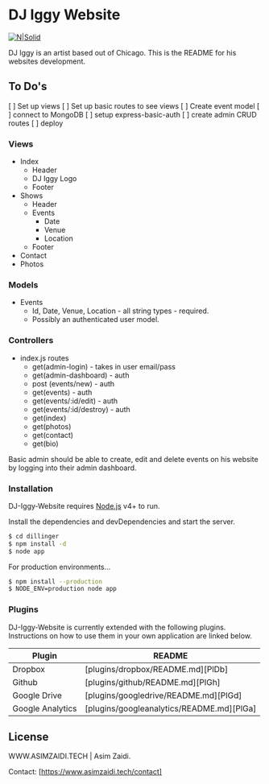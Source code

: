 # DJ Iggy Website

[![N|Solid](https://i.imgur.com/MQA78zo.jpg)](https://asimzaidi.tech/)

DJ Iggy is an artist based out of Chicago. This is the README for his websites development.

## To Do's
[ ] Set up views
[ ] Set up basic routes to see views
[ ] Create event model
[ ] connect to MongoDB
[ ] setup express-basic-auth
[ ] create admin CRUD routes
[ ] deploy

### Views
  - Index 
    - Header
    - DJ Iggy Logo
    - Footer
  - Shows
    - Header
    - Events
        - Date
        - Venue
        - Location
    - Footer
  - Contact
  - Photos
### Models
- Events
  - Id, Date, Venue, Location - all string types - required.
  - Possibly an authenticated user model.

### Controllers
- index.js routes
  - get(admin-login) - takes in user email/pass
  - get(admin-dashboard) - auth
  - post (events/new) - auth
  - get(events) - auth
  - get(events/:id/edit) - auth
  - get(events/:id/destroy) - auth
  - get(index)
  - get(photos)
  - get(contact)
  - get(bio)

Basic admin should be able to create, edit and delete events on his website by logging into their admin dashboard.


### Installation

DJ-Iggy-Website requires [Node.js](https://nodejs.org/) v4+ to run.

Install the dependencies and devDependencies and start the server.

```sh
$ cd dillinger
$ npm install -d
$ node app
```

For production environments...

```sh
$ npm install --production
$ NODE_ENV=production node app
```

### Plugins

DJ-Iggy-Website is currently extended with the following plugins. Instructions on how to use them in your own application are linked below.

| Plugin | README |
| ------ | ------ |
| Dropbox | [plugins/dropbox/README.md][PlDb] |
| Github | [plugins/github/README.md][PlGh] |
| Google Drive | [plugins/googledrive/README.md][PlGd] |
| Google Analytics | [plugins/googleanalytics/README.md][PlGa] |

License
----
WWW.ASIMZAIDI.TECH | Asim Zaidi.


Contact: [https://www.asimzaidi.tech/contact]
